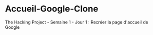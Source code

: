 # Accueil-Google-Clone
The Hacking Project - Semaine 1 - Jour 1 : Recréer la page d'accueil de Google
